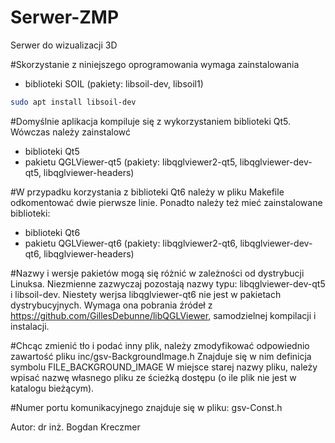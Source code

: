 # Serwer-ZMP
Serwer do wizualizacji 3D

#Skorzystanie z niniejszego oprogramowania wymaga zainstalowania
 - biblioteki SOIL (pakiety: libsoil-dev, libsoil1)
```sh
sudo apt install libsoil-dev
```

#Domyślnie aplikacja kompiluje się z wykorzystaniem biblioteki Qt5.
Wówczas należy zainstalowć
 - biblioteki Qt5
 - pakietu QGLViewer-qt5 (pakiety: libqglviewer2-qt5, libqglviewer-dev-qt5,
                          libqglviewer-headers)

#W przypadku korzystania z biblioteki Qt6 należy w pliku Makefile
odkomentować dwie pierwsze linie. Ponadto należy też mieć zainstalowane
biblioteki:
 - biblioteki Qt6
 - pakietu QGLViewer-qt6 (pakiety: libqglviewer2-qt6, libqglviewer-dev-qt6,
                          libqglviewer-headers)



#Nazwy i wersje pakietów mogą się różnić w zależności od dystrybucji
Linuksa. Niezmienne zazwyczaj pozostają nazwy typu: libqglviewer-dev-qt5
i libsoil-dev.
Niestety werjsa libqglviewer-qt6 nie jest w pakietach dystrybucyjnych.
Wymaga ona pobrania źródeł z https://github.com/GillesDebunne/libQGLViewer,
samodzielnej kompilacji i instalacji.

#Chcąc zmienić tło i podać inny plik, należy zmodyfikować
odpowiednio zawartość pliku inc/gsv-BackgroundImage.h
Znajduje się w nim definicja symbolu FILE_BACKGROUND_IMAGE
W miejsce starej nazwy pliku, należy wpisać nazwę własnego pliku
ze ścieżką dostępu (o ile plik nie jest w katalogu bieżącym).

#Numer portu komunikacyjnego znajduje się w pliku: gsv-Const.h

Autor: 
dr inż. Bogdan Kreczmer
